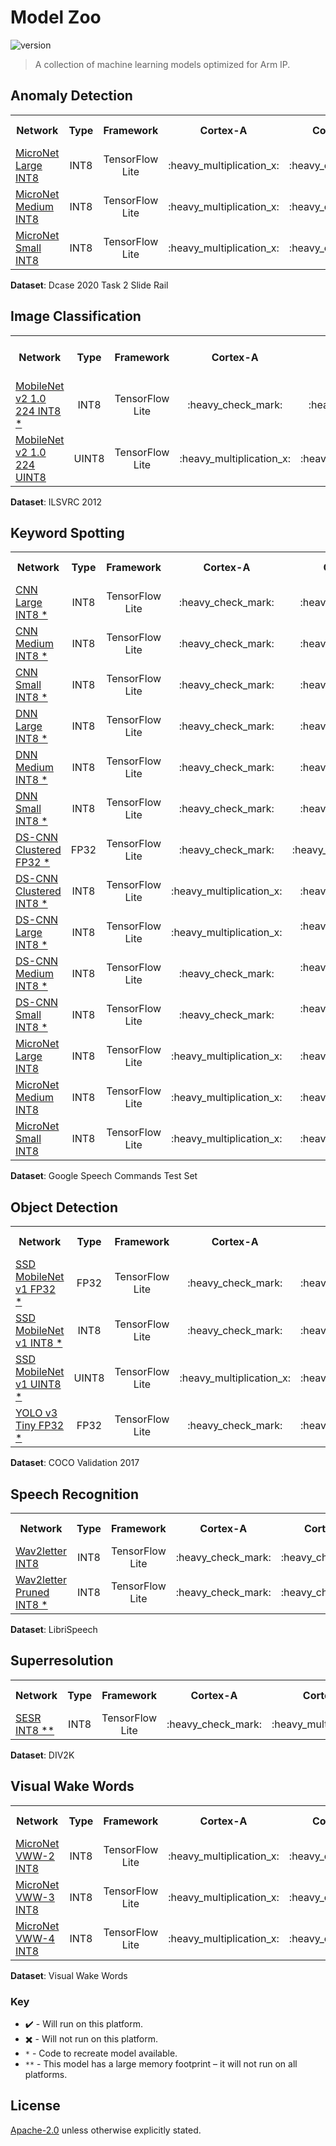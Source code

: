 
# Model Zoo
![version](https://img.shields.io/badge/version-21.08-0091BD)
> A collection of machine learning models optimized for Arm IP.


## Anomaly Detection

<table>
    <tr>
        <th width="250">Network</th>
        <th width="100">Type</th>
        <th width="160">Framework</th>
        <th width="120">Cortex-A</th>
        <th width="120">Cortex-M</th>
        <th width="120">Mali GPU</th>
        <th width="120">Ethos U</th>
        <th width="90">Score (AUC)</th>
    </tr>
    <tr>
        <td><a href="models/anomaly_detection/micronet_large/tflite_int8">MicroNet Large INT8 </a></td>
        <td align="center">INT8</td>
        <td align="center">TensorFlow Lite</td>
        <td align="center">:heavy_multiplication_x: </td>
        <td align="center">:heavy_check_mark: </td>
        <td align="center">:heavy_check_mark: </td>
        <td align="center">:heavy_check_mark: </td>
        <td align="center">0.968</td>
    </tr>
    <tr>
        <td><a href="models/anomaly_detection/micronet_medium/tflite_int8">MicroNet Medium INT8 </a></td>
        <td align="center">INT8</td>
        <td align="center">TensorFlow Lite</td>
        <td align="center">:heavy_multiplication_x: </td>
        <td align="center">:heavy_check_mark: </td>
        <td align="center">:heavy_check_mark: </td>
        <td align="center">:heavy_check_mark: </td>
        <td align="center">0.963</td>
    </tr>
    <tr>
        <td><a href="models/anomaly_detection/micronet_small/tflite_int8">MicroNet Small INT8 </a></td>
        <td align="center">INT8</td>
        <td align="center">TensorFlow Lite</td>
        <td align="center">:heavy_multiplication_x: </td>
        <td align="center">:heavy_check_mark: </td>
        <td align="center">:heavy_check_mark: </td>
        <td align="center">:heavy_check_mark: </td>
        <td align="center">0.955</td>
    </tr>
</table>

**Dataset**: Dcase 2020 Task 2 Slide Rail

## Image Classification

<table>
    <tr>
        <th width="250">Network</th>
        <th width="100">Type</th>
        <th width="160">Framework</th>
        <th width="120">Cortex-A</th>
        <th width="120">Cortex-M</th>
        <th width="120">Mali GPU</th>
        <th width="120">Ethos U</th>
        <th width="90">Score (Top 1 Accuracy)</th>
    </tr>
    <tr>
        <td><a href="models/image_classification/mobilenet_v2_1.0_224/tflite_int8">MobileNet v2 1.0 224 INT8 *</a></td>
        <td align="center">INT8</td>
        <td align="center">TensorFlow Lite</td>
        <td align="center">:heavy_check_mark: </td>
        <td align="center">:heavy_check_mark: </td>
        <td align="center">:heavy_check_mark: </td>
        <td align="center">:heavy_check_mark: </td>
        <td align="center">0.697</td>
    </tr>
    <tr>
        <td><a href="models/image_classification/mobilenet_v2_1.0_224/tflite_uint8">MobileNet v2 1.0 224 UINT8 </a></td>
        <td align="center">UINT8</td>
        <td align="center">TensorFlow Lite</td>
        <td align="center">:heavy_multiplication_x: </td>
        <td align="center">:heavy_multiplication_x: </td>
        <td align="center">:heavy_check_mark: </td>
        <td align="center">:heavy_check_mark: </td>
        <td align="center">0.708</td>
    </tr>
</table>

**Dataset**: ILSVRC 2012

## Keyword Spotting

<table>
    <tr>
        <th width="250">Network</th>
        <th width="100">Type</th>
        <th width="160">Framework</th>
        <th width="120">Cortex-A</th>
        <th width="120">Cortex-M</th>
        <th width="120">Mali GPU</th>
        <th width="120">Ethos U</th>
        <th width="90">Score (Accuracy)</th>
    </tr>
    <tr>
        <td><a href="models/keyword_spotting/cnn_large/tflite_int8">CNN Large INT8 *</a></td>
        <td align="center">INT8</td>
        <td align="center">TensorFlow Lite</td>
        <td align="center">:heavy_check_mark: </td>
        <td align="center">:heavy_check_mark: </td>
        <td align="center">:heavy_check_mark: </td>
        <td align="center">:heavy_check_mark: </td>
        <td align="center">0.929</td>
    </tr>
    <tr>
        <td><a href="models/keyword_spotting/cnn_medium/tflite_int8">CNN Medium INT8 *</a></td>
        <td align="center">INT8</td>
        <td align="center">TensorFlow Lite</td>
        <td align="center">:heavy_check_mark: </td>
        <td align="center">:heavy_check_mark: </td>
        <td align="center">:heavy_check_mark: </td>
        <td align="center">:heavy_check_mark: </td>
        <td align="center">0.913</td>
    </tr>
    <tr>
        <td><a href="models/keyword_spotting/cnn_small/tflite_int8">CNN Small INT8 *</a></td>
        <td align="center">INT8</td>
        <td align="center">TensorFlow Lite</td>
        <td align="center">:heavy_check_mark: </td>
        <td align="center">:heavy_check_mark: </td>
        <td align="center">:heavy_check_mark: </td>
        <td align="center">:heavy_check_mark: </td>
        <td align="center">0.914</td>
    </tr>
    <tr>
        <td><a href="models/keyword_spotting/dnn_large/tflite_int8">DNN Large INT8 *</a></td>
        <td align="center">INT8</td>
        <td align="center">TensorFlow Lite</td>
        <td align="center">:heavy_check_mark: </td>
        <td align="center">:heavy_check_mark: </td>
        <td align="center">:heavy_check_mark: </td>
        <td align="center">:heavy_check_mark: </td>
        <td align="center">0.863</td>
    </tr>
    <tr>
        <td><a href="models/keyword_spotting/dnn_medium/tflite_int8">DNN Medium INT8 *</a></td>
        <td align="center">INT8</td>
        <td align="center">TensorFlow Lite</td>
        <td align="center">:heavy_check_mark: </td>
        <td align="center">:heavy_check_mark: </td>
        <td align="center">:heavy_check_mark: </td>
        <td align="center">:heavy_check_mark: </td>
        <td align="center">0.846</td>
    </tr>
    <tr>
        <td><a href="models/keyword_spotting/dnn_small/tflite_int8">DNN Small INT8 *</a></td>
        <td align="center">INT8</td>
        <td align="center">TensorFlow Lite</td>
        <td align="center">:heavy_check_mark: </td>
        <td align="center">:heavy_check_mark: </td>
        <td align="center">:heavy_check_mark: </td>
        <td align="center">:heavy_check_mark: </td>
        <td align="center">0.827</td>
    </tr>
    <tr>
        <td><a href="models/keyword_spotting/ds_cnn_large/tflite_clustered_fp32">DS-CNN Clustered FP32 *</a></td>
        <td align="center">FP32</td>
        <td align="center">TensorFlow Lite</td>
        <td align="center">:heavy_check_mark: </td>
        <td align="center">:heavy_multiplication_x: </td>
        <td align="center">:heavy_check_mark: </td>
        <td align="center">:heavy_multiplication_x: </td>
        <td align="center">0.950</td>
    </tr>
    <tr>
        <td><a href="models/keyword_spotting/ds_cnn_large/tflite_clustered_int8">DS-CNN Clustered INT8 *</a></td>
        <td align="center">INT8</td>
        <td align="center">TensorFlow Lite</td>
        <td align="center">:heavy_multiplication_x: </td>
        <td align="center">:heavy_check_mark: </td>
        <td align="center">:heavy_check_mark: </td>
        <td align="center">:heavy_check_mark: </td>
        <td align="center">0.940</td>
    </tr>
    <tr>
        <td><a href="models/keyword_spotting/ds_cnn_large/tflite_int8">DS-CNN Large INT8 *</a></td>
        <td align="center">INT8</td>
        <td align="center">TensorFlow Lite</td>
        <td align="center">:heavy_multiplication_x: </td>
        <td align="center">:heavy_check_mark: HERO</td>
        <td align="center">:heavy_check_mark: </td>
        <td align="center">:heavy_check_mark: </td>
        <td align="center">0.946</td>
    </tr>
    <tr>
        <td><a href="models/keyword_spotting/ds_cnn_medium/tflite_int8">DS-CNN Medium INT8 *</a></td>
        <td align="center">INT8</td>
        <td align="center">TensorFlow Lite</td>
        <td align="center">:heavy_check_mark: </td>
        <td align="center">:heavy_check_mark: HERO</td>
        <td align="center">:heavy_check_mark: </td>
        <td align="center">:heavy_check_mark: </td>
        <td align="center">0.934</td>
    </tr>
    <tr>
        <td><a href="models/keyword_spotting/ds_cnn_small/tflite_int8">DS-CNN Small INT8 *</a></td>
        <td align="center">INT8</td>
        <td align="center">TensorFlow Lite</td>
        <td align="center">:heavy_check_mark: </td>
        <td align="center">:heavy_check_mark: HERO</td>
        <td align="center">:heavy_check_mark: </td>
        <td align="center">:heavy_check_mark: </td>
        <td align="center">0.934</td>
    </tr>
    <tr>
        <td><a href="models/keyword_spotting/micronet_large/tflite_int8">MicroNet Large INT8 </a></td>
        <td align="center">INT8</td>
        <td align="center">TensorFlow Lite</td>
        <td align="center">:heavy_multiplication_x: </td>
        <td align="center">:heavy_check_mark: </td>
        <td align="center">:heavy_check_mark: </td>
        <td align="center">:heavy_check_mark: </td>
        <td align="center">0.965</td>
    </tr>
    <tr>
        <td><a href="models/keyword_spotting/micronet_medium/tflite_int8">MicroNet Medium INT8 </a></td>
        <td align="center">INT8</td>
        <td align="center">TensorFlow Lite</td>
        <td align="center">:heavy_multiplication_x: </td>
        <td align="center">:heavy_check_mark: </td>
        <td align="center">:heavy_check_mark: </td>
        <td align="center">:heavy_check_mark: </td>
        <td align="center">0.958</td>
    </tr>
    <tr>
        <td><a href="models/keyword_spotting/micronet_small/tflite_int8">MicroNet Small INT8 </a></td>
        <td align="center">INT8</td>
        <td align="center">TensorFlow Lite</td>
        <td align="center">:heavy_multiplication_x: </td>
        <td align="center">:heavy_check_mark: </td>
        <td align="center">:heavy_check_mark: </td>
        <td align="center">:heavy_check_mark: </td>
        <td align="center">0.953</td>
    </tr>
</table>

**Dataset**: Google Speech Commands Test Set

## Object Detection

<table>
    <tr>
        <th width="250">Network</th>
        <th width="100">Type</th>
        <th width="160">Framework</th>
        <th width="120">Cortex-A</th>
        <th width="120">Cortex-M</th>
        <th width="120">Mali GPU</th>
        <th width="120">Ethos U</th>
        <th width="90">Score (mAP)</th>
    </tr>
    <tr>
        <td><a href="models/object_detection/ssd_mobilenet_v1/tflite_fp32">SSD MobileNet v1 FP32 *</a></td>
        <td align="center">FP32</td>
        <td align="center">TensorFlow Lite</td>
        <td align="center">:heavy_check_mark: </td>
        <td align="center">:heavy_multiplication_x: </td>
        <td align="center">:heavy_check_mark: </td>
        <td align="center">:heavy_multiplication_x: </td>
        <td align="center">0.210</td>
    </tr>
    <tr>
        <td><a href="models/object_detection/ssd_mobilenet_v1/tflite_int8">SSD MobileNet v1 INT8 *</a></td>
        <td align="center">INT8</td>
        <td align="center">TensorFlow Lite</td>
        <td align="center">:heavy_check_mark: </td>
        <td align="center">:heavy_multiplication_x: </td>
        <td align="center">:heavy_check_mark: </td>
        <td align="center">:heavy_multiplication_x: </td>
        <td align="center">0.234</td>
    </tr>
    <tr>
        <td><a href="models/object_detection/ssd_mobilenet_v1/tflite_uint8">SSD MobileNet v1 UINT8 *</a></td>
        <td align="center">UINT8</td>
        <td align="center">TensorFlow Lite</td>
        <td align="center">:heavy_multiplication_x: </td>
        <td align="center">:heavy_multiplication_x: </td>
        <td align="center">:heavy_check_mark: </td>
        <td align="center">:heavy_multiplication_x: </td>
        <td align="center">0.180</td>
    </tr>
    <tr>
        <td><a href="models/object_detection/yolo_v3_tiny/tflite_fp32">YOLO v3 Tiny FP32 *</a></td>
        <td align="center">FP32</td>
        <td align="center">TensorFlow Lite</td>
        <td align="center">:heavy_check_mark: </td>
        <td align="center">:heavy_multiplication_x: </td>
        <td align="center">:heavy_check_mark: </td>
        <td align="center">:heavy_multiplication_x: </td>
        <td align="center">0.331</td>
    </tr>
</table>

**Dataset**: COCO Validation 2017

## Speech Recognition

<table>
    <tr>
        <th width="250">Network</th>
        <th width="100">Type</th>
        <th width="160">Framework</th>
        <th width="120">Cortex-A</th>
        <th width="120">Cortex-M</th>
        <th width="120">Mali GPU</th>
        <th width="120">Ethos U</th>
        <th width="90">Score (LER)</th>
    </tr>
    <tr>
        <td><a href="models/speech_recognition/wav2letter/tflite_int8">Wav2letter INT8 </a></td>
        <td align="center">INT8</td>
        <td align="center">TensorFlow Lite</td>
        <td align="center">:heavy_check_mark: </td>
        <td align="center">:heavy_check_mark: </td>
        <td align="center">:heavy_check_mark: </td>
        <td align="center">:heavy_check_mark: </td>
        <td align="center">0.0877</td>
    </tr>
    <tr>
        <td><a href="models/speech_recognition/wav2letter/tflite_pruned_int8">Wav2letter Pruned INT8 *</a></td>
        <td align="center">INT8</td>
        <td align="center">TensorFlow Lite</td>
        <td align="center">:heavy_check_mark: </td>
        <td align="center">:heavy_check_mark: </td>
        <td align="center">:heavy_check_mark: </td>
        <td align="center">:heavy_check_mark: </td>
        <td align="center">0.0783</td>
    </tr>
</table>

**Dataset**: LibriSpeech

## Superresolution

<table>
    <tr>
        <th width="250">Network</th>
        <th width="100">Type</th>
        <th width="160">Framework</th>
        <th width="120">Cortex-A</th>
        <th width="120">Cortex-M</th>
        <th width="125">Mali GPU</th>
        <th width="120">Ethos U</th>
        <th width="90">Score (PSNR)</th>
    </tr>
    <tr>
        <td><a href="models/superresolution/SESR/tflite_int8">SESR INT8 **</a></td>
        <td align="center">INT8</td>
        <td align="center">TensorFlow Lite</td>
        <td align="center">:heavy_check_mark: </td>
        <td align="center">:heavy_multiplication_x: </td>
        <td align="center">:heavy_check_mark: HERO</td>
        <td align="center">:heavy_multiplication_x: </td>
        <td align="center">35.00dB</td>
    </tr>
</table>

**Dataset**: DIV2K

## Visual Wake Words

<table>
    <tr>
        <th width="250">Network</th>
        <th width="100">Type</th>
        <th width="160">Framework</th>
        <th width="120">Cortex-A</th>
        <th width="120">Cortex-M</th>
        <th width="120">Mali GPU</th>
        <th width="120">Ethos U</th>
        <th width="90">Score (Accuracy)</th>
    </tr>
    <tr>
        <td><a href="models/visual_wake_words/micronet_vww2/tflite_int8">MicroNet VWW-2 INT8 </a></td>
        <td align="center">INT8</td>
        <td align="center">TensorFlow Lite</td>
        <td align="center">:heavy_multiplication_x: </td>
        <td align="center">:heavy_check_mark: </td>
        <td align="center">:heavy_check_mark: </td>
        <td align="center">:heavy_check_mark: </td>
        <td align="center">0.768</td>
    </tr>
    <tr>
        <td><a href="models/visual_wake_words/micronet_vww3/tflite_int8">MicroNet VWW-3 INT8 </a></td>
        <td align="center">INT8</td>
        <td align="center">TensorFlow Lite</td>
        <td align="center">:heavy_multiplication_x: </td>
        <td align="center">:heavy_check_mark: </td>
        <td align="center">:heavy_check_mark: </td>
        <td align="center">:heavy_check_mark: </td>
        <td align="center">0.855</td>
    </tr>
    <tr>
        <td><a href="models/visual_wake_words/micronet_vww4/tflite_int8">MicroNet VWW-4 INT8 </a></td>
        <td align="center">INT8</td>
        <td align="center">TensorFlow Lite</td>
        <td align="center">:heavy_multiplication_x: </td>
        <td align="center">:heavy_check_mark: </td>
        <td align="center">:heavy_check_mark: </td>
        <td align="center">:heavy_check_mark: </td>
        <td align="center">0.822</td>
    </tr>
</table>

**Dataset**: Visual Wake Words


### Key
* :heavy_check_mark: - Will run on this platform.
* :heavy_multiplication_x: - Will not run on this platform.
* `*` - Code to recreate model available.
* `**` - This model has a large memory footprint – it will not run on all platforms.

## License
[Apache-2.0](https://spdx.org/licenses/Apache-2.0.html) unless otherwise explicitly stated.
